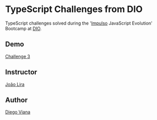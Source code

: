 # TypeScript Challenges from DIO

TypeScript challenges solved during the '[Impulso](https://impulso.work/) JavaScript Evolution' Bootcamp at [DIO](https://www.dio.me/en).

## Demo

[Challenge 3](https://diegovianaf.github.io/dio-ts-challenges/)

## Instructor

[João Lira](https://github.com/lira1705)

## Author

[Diego Viana](https://www.linkedin.com/in/diegovianaf/)
